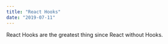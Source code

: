 ```yaml
---
title: "React Hooks"
date: "2019-07-11"
---
```


React Hooks are the greatest thing since React without Hooks.
